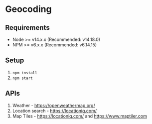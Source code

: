 # Geocoding

## Requirements

- Node >= v14.x.x (Recommended: v14.18.0)
- NPM >= v6.x.x (Recommended: v6.14.15)

## Setup

1. `npm install`
3. `npm start`

## APIs
1. Weather - https://openweathermap.org/
2. Location search - https://locationiq.com/
3. Map Tiles - https://locationiq.com/ and https://www.maptiler.com
